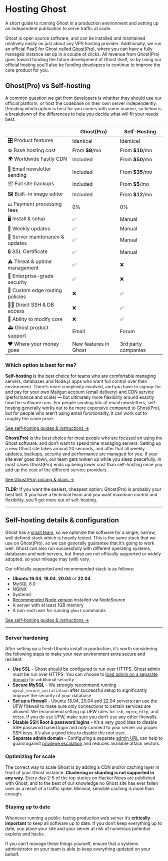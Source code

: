 # Hosting Ghost

A short guide to running Ghost in a production environment and setting up an independent publication to serve traffic at scale.

Ghost is open source software, and can be installed and maintained relatively easily on just about any VPS hosting provider. Additionally, we run an official PaaS for Ghost called [Ghost(Pro)](https://ghost.org/pricing/), where you can have a fully managed instance set up in a couple of clicks. All revenue from Ghost(Pro) goes toward funding the future development of Ghost itself, so by using our official hosting you’ll also be funding developers to continue to improve the core product for you.

## Ghost(Pro) vs Self-hosting

A common question we get from developers is whether they should use our official platform, or host the codebase on their own server independently. Deciding which option is best for you comes with some nuance, so below is a breakdown of the differences to help you decide what will fit your needs best.


|                                 | Ghost(Pro)            | Self-Hosting        |
| ------------------------------- | --------------------- | ------------------- |
| 🎛 Product features             | Identical             | Identical           |
| ⚙️ Base hosting cost          | From **\$9**/mo       | From **\$10**/mo    |
| 🌍 Worldwide Fastly CDN         | Included              | From **\$50**/mo    |
| 💌 Email newsletter sending     | Included              | From **\$35**/mo    |
| 📦 Full site backups            | Included              | From **\$5**/mo     |
| 🖼️ Built-in image editor      | Included              | From **\$12**/mo    |
| 💵 Payment processing fees      | 0%                    | 0%                  |
| 🖥 Install & setup              | ✅                    | Manual              |
| 🔄 Weekly updates               | ✅                    | Manual              |
| 🚧 Server maintenance & updates | ✅                    | Manual              |
| 🔒 SSL Certificate              | ✅                    | Manual              |
| ⚠️ Threat & uptime management | ✅                    | ❌                  |
| 🥊 Enterprise-grade security    | ✅                    | ❌                  |
| 🔀 Custom edge routing policies | ❌                    | ✅                  |
| 👩‍💻 Direct SSH & DB access   | ❌                    | ✅                  |
| 🔨 Ability to modify core       | ❌                    | ✅                  |
| 🚑 Ghost product support        | Email                 | Forum               |
| ❤️ Where your money goes      | New features in Ghost | 3rd party companies |

### Which option is best for me?

**Self-hosting** is the best choice for teams who are comfortable managing servers, databases and Node.js apps who want full control over their environment. There’s more complexity involved, and you have to signup-for and pay for your own Mailgun account (email delivery) and CDN service (performance and scale) — but ultimately more flexibility around exactly how the software runs. For people sending lots of email newsletters, self-hosting generally works out to be more expensive compared to Ghost(Pro), but for people who aren’t using email functionality, it can work out to roughly the same price.

[See self-hosting guides & instructions →](https://ghost.org/docs/install/)

**Ghost(Pro)** is the best choice for most people who are focused on using the Ghost software, and don’t want to spend time managing servers. Setting up a new Ghost site takes around 20 seconds, and after that all weekly updates, backups, security and performance are managed for you. If your site ever goes down, our team gets woken up while you sleep peacefully. In most cases Ghost(Pro) ends up being lower cost than self-hosting once you add up the cost of the different service providers.

[See Ghost(Pro) pricing & plans →](https://ghost.org/pricing/)

**TLDR:** If you want the easiest, cheapest option: Ghost(Pro) is probably your best bet. If you have a technical team and you want maximum control and flexibility, you’ll get more out of self-hosting.

---

## Self-hosting details & configuration

Ghost has a [small team](https://ghost.org/docs/product/), so we optimize the software for a single, narrow, well defined stack which is heavily tested. This is the same stack that we use on Ghost(Pro), so we can generally guarantee that it’s going to work well. Ghost *can* also run successfully with different operating systems, databases and web servers, but these are not officially supported or widely adopted, so your mileage may (will) vary.

Our officially supported and recommended stack is as follows:

* **Ubuntu 16.04**, **18.04**, **20.04** or **22.04**
* MySQL 8.0
* NGINX
* Systemd
* [Recommended Node version](https://ghost.org/docs/faq/node-versions/) installed via NodeSource
* A server with at least 1GB memory
* A non-root user for running `ghost` commands

[See self-hosting guides & instructions →](https://ghost.org/docs/install/)

---

### Server hardening

After setting up a fresh Ubuntu install in production, it’s worth considering the following steps to make your new environment extra secure and resilient:

* **Use SSL** - Ghost should be configured to run over HTTPS. Ghost admin must be run over HTTPS. You can choose to [load admin on a separate domain](https://ghost.org/docs/hosting/#separate-admin-domain) for additional security
* **Secure MySQL** - We strongly recommend running `mysql_secure_installation` after successful setup to significantly improve the security of your database.
* **Set up a firewall** - Ubuntu 18.04, 20.04 and 22.04 servers can use the UFW firewall to make sure only connections to certain services are allowed. We recommend setting up UFW rules for `ssh`, `nginx`, `http`, and `https`. If you do use UFW, make sure you don’t use any other firewalls.
* **Disable SSH Root & password logins** - It’s a very good idea to disable SSH password based login and *only* connect to your server via proper SSH keys. It’s also a good idea to disable the root user.
* **Separate admin domain** - Configuring a separate [admin URL](https://ghost.org/docs/config/#admin-url) can help to guard against [privilege escalation](https://ghost.org/docs/security/#privilege-escalation-attacks) and reduces available attack vectors.

### Optimizing for scale

The correct way to scale Ghost is by adding a CDN and/or caching layer in front of your Ghost instance. **Clustering or sharding is not supported in any way.** Every day 2-5 of the top stories on Hacker News are published with Ghost, and to the best of our knowledge no Ghost site has ever fallen over as a result of a traffic spike. Minimal, sensible caching is more than enough.

### Staying up to date

Whenever running a public-facing production web server it’s **critically important** to keep all software up to date. If you don’t keep everything up to date, you place your site and your server at risk of numerous potential exploits and hacks.

If you can’t manage these things yourself, ensure that a systems administrator on your team is able to keep everything updated on your behalf.
